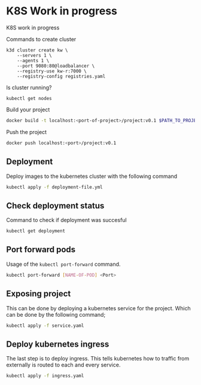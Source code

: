 # K8S Work in progress
K8S work in progress

Commands to create cluster
```
k3d cluster create kw \
    --servers 1 \
    --agents 1 \
    --port 9080:80@loadbalancer \
    --registry-use kw-r:7000 \
    --registry-config registries.yaml
```

Is cluster running?
```
kubectl get nodes
```

Build your project
```bash 
docker build -t localhost:<port-of-project>/project:v0.1 $PATH_TO_PROJECT
```

Push the project
```bash
docker push localhost:<port>/project:v0.1
```

## Deployment
Deploy images to the kubernetes cluster with the following command
```bash
kubectl apply -f deployment-file.yml
```

## Check deployment status
Command to check if deployment was succesful
```bash
kubectl get deployment
```

## Port forward pods
Usage of the `kubectl port-forward` command.
```bash
kubectl port-forward [NAME-OF-POD] <Port>
```

## Exposing project
This can be done by deploying a kubernetes service for the project.
Which can be done by the following command;
```bash
kubectl apply -f service.yaml
```

## Deploy kubernetes ingress
The last step is to deploy ingress. This tells kubernetes how to traffic from externally is routed to each and every service.
```bash
kubectl apply -f ingress.yaml
```
